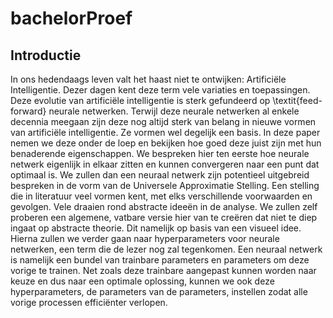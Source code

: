 # bachelorProef
## Introductie
In ons hedendaags leven valt het haast niet te ontwijken: Artificiële Intelligentie. Dezer dagen kent deze term vele variaties en toepassingen. Deze evolutie van artificiële intelligentie is sterk gefundeerd op \textit{feed-forward} neurale netwerken. Terwijl deze neurale netwerken al enkele decennia meegaan zijn deze nog altijd sterk van belang in nieuwe vormen van artificiële intelligentie. Ze vormen wel degelijk een basis. In deze paper nemen we deze onder de loep en bekijken hoe goed deze juist zijn met hun benaderende eigenschappen. We bespreken hier ten eerste hoe neurale netwerk eigenlijk in elkaar zitten en kunnen convergeren naar een punt dat optimaal is. We zullen dan een neuraal netwerk zijn potentieel uitgebreid bespreken in de vorm van de Universele Approximatie Stelling. Een stelling die in literatuur veel vormen kent, met elks verschillende voorwaarden en gevolgen. Vele draaien rond abstracte ideeën in de analyse. We zullen zelf proberen een algemene, vatbare versie hier van te creëren dat niet te diep ingaat op abstracte theorie. Dit namelijk op basis van een visueel idee. Hierna zullen we verder gaan naar hyperparameters voor neurale netwerken, een term die de lezer nog zal tegenkomen. Een neuraal netwerk is namelijk een bundel van trainbare parameters en parameters om deze vorige te trainen. Net zoals deze trainbare aangepast kunnen worden naar keuze en dus naar een optimale oplossing, kunnen we ook deze hyperparameters, de parameters van de parameters, instellen zodat alle vorige processen efficiënter verlopen.
##
